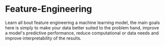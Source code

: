 # Feature-Engineering
Learn all bout feature engineering a machine learning model, the main goals here is simply to make your data better suited to the problem hand, improve a model's predictive performance, reduce computational or data needs and improve interpretability of the results.
